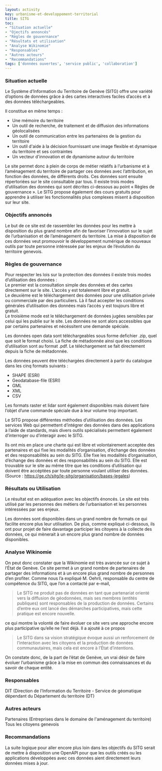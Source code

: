 ```yaml
---
layout: activity
key: urbanisme-et-developpement-territorial
title: SITG
toc:
- "Situation actuelle"
- "Ojectifs annoncés"
- "Règles de gouvernance"
- "Résultats et utilisation"
- "Analyse Wikinomie"
- "Responsables"
- "Autres acteurs"
- "Recommandations"
tags: ['données ouvertes', 'service public', 'collaboration']
---
```


### Situation actuelle

Le Système d’Information du Territoire de Genève (SITG) offre une variété d’options de données grâce à des cartes interactives faciles d’accès et à des données téléchargeables.

Il constitue en même temps :

* Une mémoire du territoire
* Un outil de recherche, de traitement et de diffusion des informations géolocalisées
* Un outil de communication entre les partenaires de la gestion du territoire
* Un outil d'aide à la décision fournissant une image flexible et dynamique du territoire et ses contraintes
* Un vecteur d'innovation et de dynamisme autour du territoire

Le site permet donc à plein de corps de métier relatifs à l’urbanisme et à l’aménagement du territoire de partager ces données avec l’attribution, en fonction des données, de différents droits. Ces données sont ensuite répertoriées sur le site consultable par tous. Il existe trois modes d’utilisation des données qui sont décrites ci-dessous au point « Règles de gouvernance ». Le SITG propose également des cours gratuits pour apprendre à utiliser les fonctionnalités plus complexes misent à disposition sur leur site.


### Objectifs annoncés

Le but de ce site est de rassembler les données pour les mettre à disposition du plus grand nombre afin de favoriser l’innovation sur le sujet de l’urbanisation et de l’aménagement du territoire. La mise à disposition de ces données veut promouvoir le développement numérique de nouveaux outils par toute personne intéressée par les enjeux de l’évolution du territoire genevois.


### Règles de gouvernance

Pour respecter les lois sur la protection des données il existe trois modes d’utilisation des données :  
Le premier est la consultation simple des données et des cartes directement sur le site. L’accès y est totalement libre et gratuit.  
Le deuxième est le téléchargement des données pour une utilisation privée ou commerciale par des particuliers. Là il faut accepter les conditions générales d’utilisation des données mais l’accès y est toujours libre et gratuit.  
Le troisième mode est le téléchargement de données jugées sensibles par celui qui les publie sur le site. Les données ne sont alors accessibles que par certains partenaires et nécéssitent une demande spéciale.  

Les données open data sont téléchargeables sous forme defichier .zip, quel que soit le format choisi. La fiche de métadonnée ainsi que les conditions d’utilisation sont au format .pdf. Le téléchargement se fait directement depuis la fiche de métadonnée.

Les données peuvent être téléchargées directement à partir du catalogue dans les cinq formats suivants :


* SHAPE (ESRI)
* Geodatabase-file (ESRI)
* GML
* XML
* CSV

Les formats raster et lidar sont également disponibles mais doivent faire l’objet d’une commande spéciale due à leur volume trop important.  

Le SITG propose différentes méthodes d’utilisation des données. Les services Web qui permettent d’intégrer des données dans des applications à l’aide de standards, mais divers outils spécialisés permettent également d’interroger ou d’interagir avec le SITG. 

Ils ont mis en place une charte qui est libre et volontairement acceptée des partenaires et qui fixe les modalités d’organisation, d’échange des données et des responsabilités au sein du SITG. Elle fixe les modalités d’organisation, d’échange des données et des responsabilités au sein du SITG. Elle est trouvable sur le site au même titre que les conditions d’utilisation qui doivent être accéptées par toute personne voulant utiliser des données. (Source : https://ge.ch/sitg/le-sitg/organisation/bases-legales)


### Résultats ou Utilisation

Le résultat est en adéquation avec les objectifs énoncés. Le site est très utilisé par les personnes des métiers de l’urbanisation et les personnes intéressées par ses enjeux.

Les données sont disponibles dans un grand nombre de formats ce qui facilite encore plus leur utilisation. De plus, comme expliqué ci-dessous, ils ont pour projet de faire davantage participer les citoyens à la collecte des données, ce qui mènerait à un encore plus grand nombre de données disponibles.


### Analyse Wikinomie

On peut donc constater que la Wikinomie est très avancée sur ce sujet à l’État de Genève. Ce site permet à un grand nombre de partenaires de partager des informations et à un encore plus grand nombre de personnes d’en profiter. Comme nous l’a expliqué M. Oehrli, responsable du centre de compétence du SITG, que l’on a contacté par e-mail,
> Le SITG ne produit pas de données en tant que partenariat orienté vers la diffusion de géodonnées, mais ses membres (entités publiques) sont responsables de la production de données. Certains d’entre eux ont lancé des démarches participatives, mais cette pratique est encore nouvelle.

ce qui montre la volonté de faire évoluer ce site vers une approche encore plus participative qu’elle ne l’est déjà. Il a ajouté à ce propos 
> Le SITG dans sa vision stratégique évoque aussi un renforcement de l’interaction avec les citoyens et la production de données communautaires, mais cela est encore à l’État d’intentions.

On constate donc, de la part de l’état de Genève, un vrai désir de faire évoluer l’urbanisme grâce à la mise en commun des connaissances et du savoir de chaque entité.


### Responsables

DIT (Direction de l'Information du Territoire - Service de géomatique dépendant du Département du territoire (DT)


### Autres acteurs

Partenaires (Entreprises dans le domaine de l'aménagement du territoire)  
Tous les citoyens genevois


### Recommandations

La suite logique pour aller encore plus loin dans les objectifs du SITG serait de mettre à disposition une OpenAPI pour que les outils créés ou les applications développées avec ces données aient directement leurs données mises à jour. 